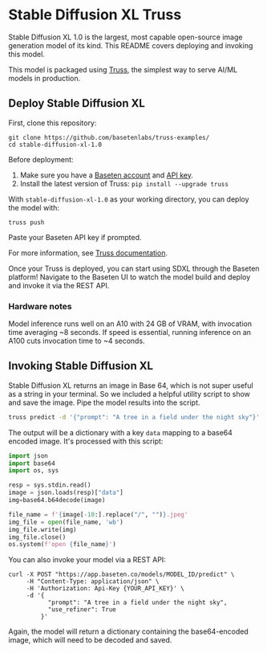 # Stable Diffusion XL Truss

Stable Diffusion XL 1.0 is the largest, most capable open-source image generation model of its kind. This README covers deploying and invoking this model.

This model is packaged using [Truss](https://trussml.com), the simplest way to serve AI/ML models in production.

## Deploy Stable Diffusion XL

First, clone this repository:

```
git clone https://github.com/basetenlabs/truss-examples/
cd stable-diffusion-xl-1.0
```

Before deployment:

1. Make sure you have a [Baseten account](https://app.baseten.co/signup) and [API key](https://app.baseten.co/settings/account/api_keys).
2. Install the latest version of Truss: `pip install --upgrade truss`

With `stable-diffusion-xl-1.0` as your working directory, you can deploy the model with:

```
truss push
```

Paste your Baseten API key if prompted.

For more information, see [Truss documentation](https://truss.baseten.co).

Once your Truss is deployed, you can start using SDXL through the Baseten platform! Navigate to the Baseten UI to watch the model build and deploy and invoke it via the REST API.

### Hardware notes

Model inference runs well on an A10 with 24 GB of VRAM, with invocation time averaging ~8 seconds. If speed is essential, running inference on an A100 cuts invocation time to ~4 seconds.

## Invoking Stable Diffusion XL

Stable Diffusion XL returns an image in Base 64, which is not super useful as a string in your terminal. So we included a helpful utility script to show and save the image. Pipe the model results into the script.

```sh
truss predict -d '{"prompt": "A tree in a field under the night sky"}' | python show.py
```

The output will be a dictionary with a key `data` mapping to a base64 encoded image. It's processed with this script:

```python
import json
import base64
import os, sys

resp = sys.stdin.read()
image = json.loads(resp)["data"]
img=base64.b64decode(image)

file_name = f'{image[-10:].replace("/", "")}.jpeg'
img_file = open(file_name, 'wb')
img_file.write(img)
img_file.close()
os.system(f'open {file_name}')
```

You can also invoke your model via a REST API:

```
curl -X POST "https://app.baseten.co/models/MODEL_ID/predict" \
     -H "Content-Type: application/json" \
     -H 'Authorization: Api-Key {YOUR_API_KEY}' \
     -d '{
           "prompt": "A tree in a field under the night sky",
           "use_refiner": True
         }'
```

Again, the model will return a dictionary containing the base64-encoded image, which will need to be decoded and saved.

